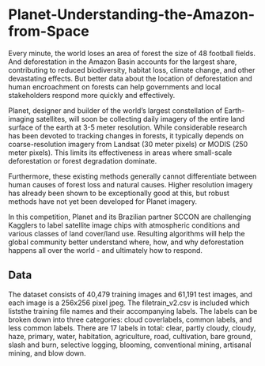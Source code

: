 # Planet-Understanding-the-Amazon-from-Space
Every minute, the world loses an area of forest the size of 48 football fields. And deforestation in the Amazon Basin accounts for the largest share, contributing to reduced biodiversity, habitat loss, climate change, and other devastating effects. But better data about the location of deforestation and human encroachment on forests can help governments and local stakeholders respond more quickly and effectively.

Planet, designer and builder of the world’s largest constellation of Earth-imaging satellites, will soon be collecting daily imagery of the entire land surface of the earth at 3-5 meter resolution. While considerable research has been devoted to tracking changes in forests, it typically depends on coarse-resolution imagery from Landsat (30 meter pixels) or MODIS (250 meter pixels). This limits its effectiveness in areas where small-scale deforestation or forest degradation dominate.

Furthermore, these existing methods generally cannot differentiate between human causes of forest loss and natural causes. Higher resolution imagery has already been shown to be exceptionally good at this, but robust methods have not yet been developed for Planet imagery.

In this competition, Planet and its Brazilian partner SCCON are challenging Kagglers to label satellite image chips with atmospheric conditions and various classes of land cover/land use. Resulting algorithms will help the global community better understand where, how, and why deforestation happens all over the world - and ultimately how to respond.
## Data
The dataset consists of 40,479 training images and 61,191 test images, and each image is a 256x256 pixel jpeg. The filetrain_v2.csv is included which liststhe training file names and their accompanying labels. The labels can be broken down into three categories: cloud coverlabels, common labels, and less common labels. There are 17 labels in total: clear, partly cloudy, cloudy, haze, primary, water, habitation, agriculture, road, cultivation, bare ground, slash and burn, selective logging, blooming, conventional mining, artisanal mining, and blow down.
